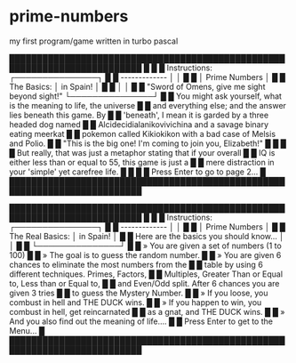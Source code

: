 # prime-numbers
my first program/game written in turbo pascal


██████████████████████████████████████████████████████████████████████████
█                                                                        █
█ Instructions:                                      ┌───────────────┐   █
█ -------------                                      │               │   █
█                                                    │ Prime Numbers │   █
█   The Basics:                                      │   in Spain!   │   █
█                                                    │               │   █
█   "Sword of Omens, give me sight beyond sight!"    └───────────────┘   █
█   You might ask yourself, what is the meaning to life, the universe    █
█   and everything else; and the answer lies beneath this game. By       █
█   'beneath', I mean it is garded by a three headed dog named           █
█   Alcidecidialanikovivichina and a savage binary eating meerkat        █
█   pokemon called Kikiokikon with a bad case of Melsis and Polio.       █
█   "This is the big one! I'm coming to join you, Elizabeth!"            █
█                                                                        █
█   But really, that was just a metaphor stating that if your overall    █
█   IQ is either less than or equal to 55, this game is just a           █
█   mere distraction in your 'simple' yet carefree life.                 █
█                                                                        █
█                                         Press Enter to go to page 2... █
██████████████████████████████████████████████████████████████████████████

██████████████████████████████████████████████████████████████████████████
█                                                                        █
█ Instructions:                                      ┌───────────────┐   █
█ -------------                                      │               │   █
█                                                    │ Prime Numbers │   █
█   The Real Basics:                                 │   in Spain!   │   █
█   Here are the basics you should know...           │               │   █
█                                                    └───────────────┘   █
█    »  You are given a set of numbers (1 to 100)                        █
█    »  The goal is to guess the random number.                          █
█    »  You are given 6 chances to eliminate the most numbers from the   █
█       table by using 6 different techniques. Primes, Factors,          █
█       Multiples, Greater Than or Equal to, Less than or Equal to,      █
█       and Even/Odd split. After 6 chances you are given 3 tries        █
█       to guess the Mystery Number.                                     █
█    »  If you loose, you combust in hell and THE DUCK wins.             █
█    »  If you happen to win, you combust in hell, get reincarnated      █
█       as a gnat, and THE DUCK wins.                                    █
█    »  And you also find out the meaning of life....                    █
█                                      Press Enter to get to the Menu... █
██████████████████████████████████████████████████████████████████████████

